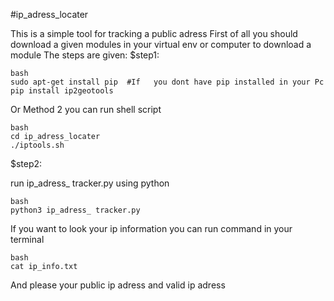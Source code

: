 #ip_adress_locater

This is a simple tool for tracking a public adress
First of all you should download a given modules in your virtual env or computer to download a module The steps are given:
$step1:
    
    bash
    sudo apt-get install pip  #If   you dont have pip installed in your Pc
    pip install ip2geotools
Or Method 2 you can run shell script
    
    bash
    cd ip_adress_locater
    ./iptools.sh

$step2:

run ip_adress_ tracker.py  using python

    bash
    python3 ip_adress_ tracker.py
    
If you want to look your ip information you can run command in your terminal 
    
    bash
    cat ip_info.txt

And please your public ip adress and valid ip adress


 
